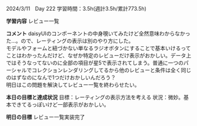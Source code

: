2024/3/11　Day 222
学習時間：3.5h(週計3.5h/累計773.5h)

**学習内容**
レビュー一覧

**コメント**
daisyUIのコンポーネントの中身覗いてみたけど全然意味わからなかった…。ので、レーティングの表示は別のやり方にした。  
モデルやフォームと紐づかない単なるラジオボタンにすることで基本いけるってことはわかったんだけど、なぜか特定のレビューだけ表示がおかしい。データ上ではそうなってないのに全部の項目が星5で表示されてしまう。普通に一つのパーシャルでコレクションレンダリングしてるから他のレビューと条件は全く同じのはずなのになんで1つだけおかしいんだろう？  
明日はこの問題を解決してレビュー一覧を終わらせたい。

**本日の目標と達成状況**
目標：レーティングの表示方法を考える
状況：微妙。基本できてるっぽいけど一部表示がおかしい。

**明日の目標**
レビュー一覧実装完了
